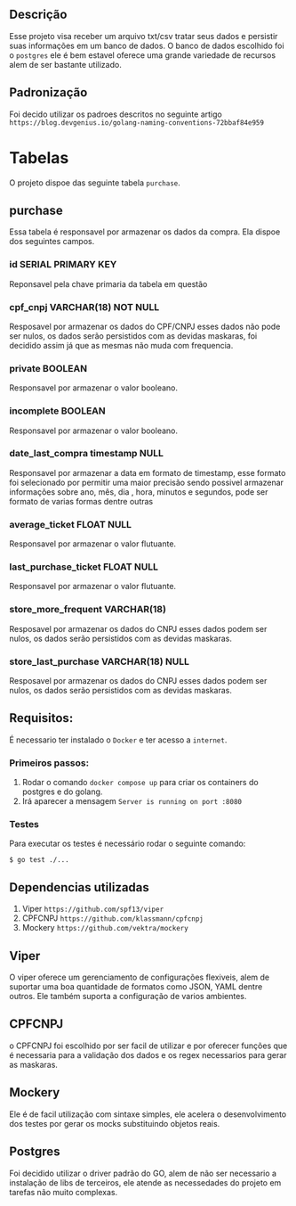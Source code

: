 ## Descrição
Esse projeto visa receber um arquivo txt/csv tratar seus dados e persistir suas informações em um banco de dados.
O banco de dados escolhido foi o `postgres` ele é bem estavel oferece uma grande variedade de recursos alem de ser bastante utilizado.

## Padronização
Foi decido utilizar os padroes descritos no seguinte artigo `https://blog.devgenius.io/golang-naming-conventions-72bbaf84e959`

# Tabelas
O projeto dispoe das seguinte tabela `purchase`.

## purchase

Essa tabela é responsavel por armazenar os dados da compra.
Ela dispoe dos seguintes campos.
### id SERIAL PRIMARY KEY
Reponsavel pela chave primaria da tabela em questão

### cpf_cnpj VARCHAR(18) NOT NULL
Resposavel por armazenar os dados do CPF/CNPJ esses dados não pode ser nulos, os dados serão persistidos com as devidas maskaras, foi decidido assim já que as mesmas não muda com frequencia.

### private BOOLEAN
Responsavel por armazenar o valor booleano.

###  incomplete BOOLEAN
Responsavel por armazenar o valor booleano.

### date_last_compra timestamp NULL
Responsavel por armazenar a data em formato de timestamp, esse formato foi selecionado por permitir uma maior precisão sendo possivel armazenar informações sobre ano, mês, dia , hora, minutos e segundos, pode ser formato de varias formas dentre outras

### average_ticket FLOAT NULL
Responsavel por armazenar o valor flutuante.

### last_purchase_ticket FLOAT NULL
Responsavel por armazenar o valor flutuante.
### store_more_frequent VARCHAR(18)
Resposavel por armazenar os dados do CNPJ esses dados podem ser nulos, os dados serão persistidos com as devidas maskaras.

### store_last_purchase VARCHAR(18) NULL
Resposavel por armazenar os dados do CNPJ esses dados podem ser nulos, os dados serão persistidos com as devidas maskaras.


## Requisitos:
É necessario ter instalado o `Docker` e ter acesso a `internet`.
### Primeiros passos:

1. Rodar o comando `docker compose up` para criar os containers do postgres e do golang.
2. Irá aparecer a mensagem `Server is running on port :8080`

### Testes

Para executar os testes é necessário rodar o seguinte comando:

`$ go test ./...`

## Dependencias utilizadas

1. Viper `https://github.com/spf13/viper`
2. CPFCNPJ `https://github.com/klassmann/cpfcnpj`
3. Mockery  `https://github.com/vektra/mockery`

## Viper

O viper oferece um gerenciamento de configurações flexiveis, alem de suportar uma boa quantidade de formatos como JSON, YAML dentre outros.
Ele também suporta a configuração de varios ambientes.

## CPFCNPJ

o CPFCNPJ foi escolhido por ser facil de utilizar e por oferecer funções que é necessaria para a validação dos dados e os regex necessarios para gerar as maskaras.

## Mockery

Ele é de facil utilização com sintaxe simples, ele acelera o desenvolvimento dos testes por gerar os mocks substituindo objetos reais.

## Postgres

Foi decidido utilizar o driver padrão do GO, alem de não ser necessario a instalação de libs de terceiros, ele atende as necessedades do projeto em tarefas não muito complexas.
